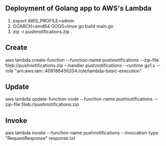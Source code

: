 ## Deployment of Golang app to AWS's Lambda

1. export AWS_PROFILE=admin
2. GOARCH=amd64 GOOS=linux go build main.go
3. zip -r pushnotifications.zip .

## Create
aws lambda create-function --function-name pushnotifications --zip-file fileb://pushnotifications.zip --handler pushnotifications --runtime go1.x --role "arn:aws:iam::409186456204:role/lambda-basic-execution"

## Update
aws lambda update-function-code --function-name pushnotifications --zip-file fileb://pushnotifications.zip

## Invoke
aws lambda invoke --function-name pushnotifications --invocation-type "RequestResponse" response.txt